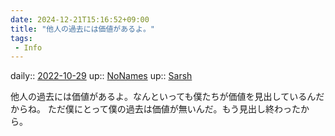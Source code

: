 ```yaml
---
date: 2024-12-21T15:16:52+09:00
title: "他人の過去には価値があるよ。"
tags:
 - Info
---
```


daily:: [2022-10-29](Daily_Note/2022-10-29.md)
up:: [NoNames](../Bar/Novel/Chaos/NoNames.md)
up:: [Sarsh](../Bar/Novel/Nacaria/Sarsh.md)

他人の過去には価値があるよ。なんといっても僕たちが価値を見出しているんだからね。
ただ僕にとって僕の過去は価値が無いんだ。もう見出し終わったから。